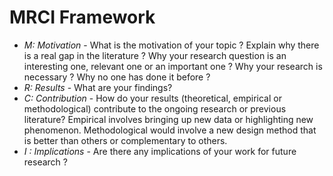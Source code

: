 MRCI Framework
======

* *M: Motivation* - What is the motivation of your topic ? Explain why there is a real gap in the literature ? Why your research question is an interesting one, relevant one or an important one ? Why your research is necessary ? Why no one has done it before ?
* *R: Results* - What are your findings?
* *C: Contribution* - How do your results (theoretical, empirical or methodological) contribute to the ongoing research or previous literature? Empirical involves bringing up new data or highlighting new phenomenon. Methodological would involve a new design method that is better than others or complementary to others.
* *I : Implications* - Are there any implications of your work for future research ?

